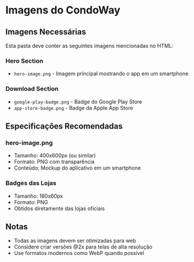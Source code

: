 # Imagens do CondoWay

## Imagens Necessárias

Esta pasta deve conter as seguintes imagens mencionadas no HTML:

### Hero Section
- `hero-image.png` - Imagem principal mostrando o app em um smartphone

### Download Section
- `google-play-badge.png` - Badge do Google Play Store
- `app-store-badge.png` - Badge da Apple App Store

## Especificações Recomendadas

### hero-image.png
- Tamanho: 400x600px (ou similar)
- Formato: PNG com transparência
- Conteúdo: Mockup do aplicativo em um smartphone

### Badges das Lojas
- Tamanho: 180x60px
- Formato: PNG
- Obtidos diretamente das lojas oficiais

## Notas
- Todas as imagens devem ser otimizadas para web
- Considere criar versões @2x para telas de alta resolução
- Use formatos modernos como WebP quando possível
